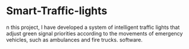 # Smart-Traffic-lights
n this project, I have developed a system of intelligent traffic lights that adjust green signal priorities according to the movements of emergency vehicles, such as ambulances and fire trucks. software.
